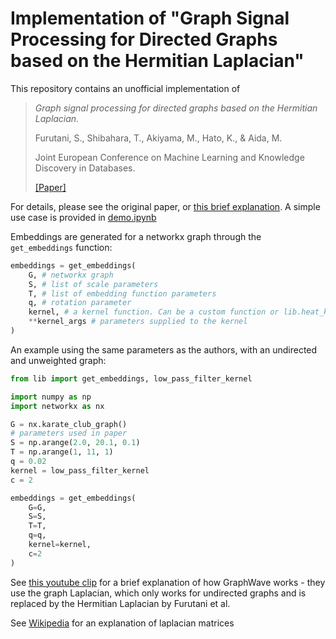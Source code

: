 # Implementation of "Graph Signal Processing for Directed Graphs based on the Hermitian Laplacian"

This repository contains an unofficial implementation of

> *Graph signal processing for directed graphs based on the Hermitian Laplacian.*
> 
> Furutani, S., Shibahara, T., Akiyama, M., Hato, K., & Aida, M.
> 
> Joint European Conference on Machine Learning and Knowledge Discovery in Databases.
> 
> [[Paper]](https://link.springer.com/chapter/10.1007/978-3-030-46150-8_27)


For details, please see the original paper, or [this brief explanation](./docs/README.pdf). A simple use case is provided in [demo.ipynb](./demo.ipynb)

Embeddings are generated for a networkx graph through the ```get_embeddings``` function:

```python
embeddings = get_embeddings(
    G, # networkx graph
    S, # list of scale parameters
    T, # list of embedding function parameters
    q, # rotation parameter
    kernel, # a kernel function. Can be a custom function or lib.heat_kernel | low_pass_filter_kernel
    **kernel_args # parameters supplied to the kernel
)
```
An example using the same parameters as the authors, with an undirected and unweighted graph:
```python
from lib import get_embeddings, low_pass_filter_kernel

import numpy as np
import networkx as nx

G = nx.karate_club_graph()
# parameters used in paper
S = np.arange(2.0, 20.1, 0.1) 
T = np.arange(1, 11, 1) 
q = 0.02
kernel = low_pass_filter_kernel
c = 2

embeddings = get_embeddings(
    G=G,
    S=S,
    T=T,
    q=q,
    kernel=kernel,
    c=2
)

```


See [this youtube clip](https://www.youtube.com/watch?v=S4QZiUPJkRI) for a brief explanation of how GraphWave works - they use the graph Laplacian, which only works for undirected graphs and is replaced by the Hermitian Laplacian by Furutani et al.

See [Wikipedia](https://en.wikipedia.org/wiki/Laplacian_matrix#Symmetric_Laplacian_for_a_directed_graph) for an explanation of laplacian matrices